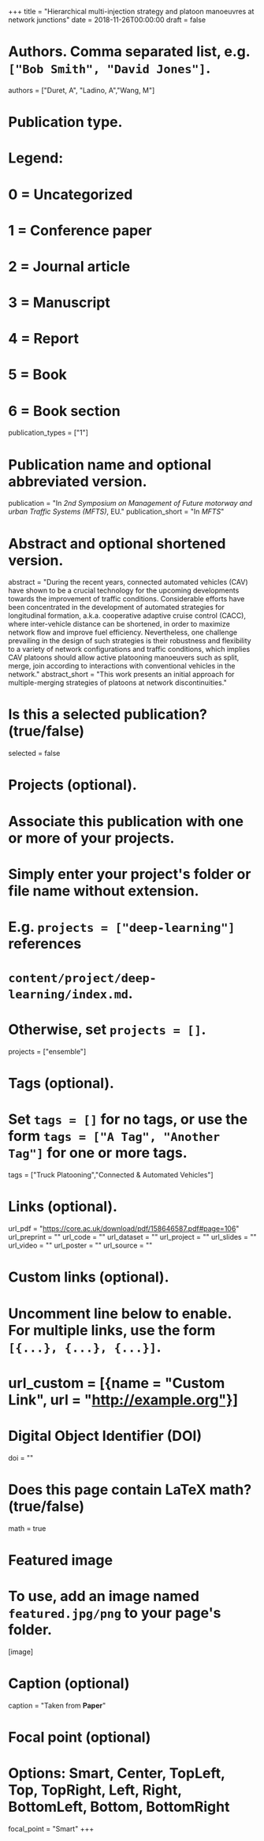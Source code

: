 +++
title = "Hierarchical multi-injection strategy and platoon manoeuvres at network junctions"
date = 2018-11-26T00:00:00
draft = false

# Authors. Comma separated list, e.g. `["Bob Smith", "David Jones"]`.
authors = ["Duret, A", "Ladino, A","Wang, M"]

# Publication type.
# Legend:
# 0 = Uncategorized
# 1 = Conference paper
# 2 = Journal article
# 3 = Manuscript
# 4 = Report
# 5 = Book
# 6 = Book section
publication_types = ["1"]

# Publication name and optional abbreviated version.
publication = "In *2nd Symposium on Management of Future motorway and urban Traffic Systems (MFTS)*, EU."
publication_short = "In *MFTS*"

# Abstract and optional shortened version.
abstract = "During the recent years, connected automated vehicles (CAV) have shown to be a crucial technology for the upcoming developments towards the improvement of traffic conditions. Considerable efforts have been concentrated in the development of automated strategies for longitudinal formation, a.k.a. cooperative adaptive cruise control (CACC), where inter-vehicle distance can be shortened, in order to maximize network flow and improve fuel efficiency. Nevertheless, one challenge prevailing in the design of such strategies is their robustness and flexibility to a variety of network configurations and traffic conditions, which implies CAV platoons should allow active platooning manoeuvers such as split, merge, join according to interactions with conventional vehicles in the network."
abstract_short = "This work presents an initial approach for multiple-merging strategies of platoons at network discontinuities."

# Is this a selected publication? (true/false)
selected = false

# Projects (optional).
#   Associate this publication with one or more of your projects.
#   Simply enter your project's folder or file name without extension.
#   E.g. `projects = ["deep-learning"]` references 
#   `content/project/deep-learning/index.md`.
#   Otherwise, set `projects = []`.
projects = ["ensemble"]

# Tags (optional).
#   Set `tags = []` for no tags, or use the form `tags = ["A Tag", "Another Tag"]` for one or more tags.
tags = ["Truck Platooning","Connected & Automated Vehicles"]

# Links (optional).
url_pdf = "https://core.ac.uk/download/pdf/158646587.pdf#page=106"
url_preprint = ""
url_code = ""
url_dataset = ""
url_project = ""
url_slides = ""
url_video = ""
url_poster = ""
url_source = ""

# Custom links (optional).
#   Uncomment line below to enable. For multiple links, use the form `[{...}, {...}, {...}]`.
# url_custom = [{name = "Custom Link", url = "http://example.org"}]

# Digital Object Identifier (DOI)
doi = ""

# Does this page contain LaTeX math? (true/false)
math = true

# Featured image
# To use, add an image named `featured.jpg/png` to your page's folder. 
[image]
  # Caption (optional)
  caption = "Taken from  **Paper**"

  # Focal point (optional)
  # Options: Smart, Center, TopLeft, Top, TopRight, Left, Right, BottomLeft, Bottom, BottomRight
  focal_point = "Smart"
+++
